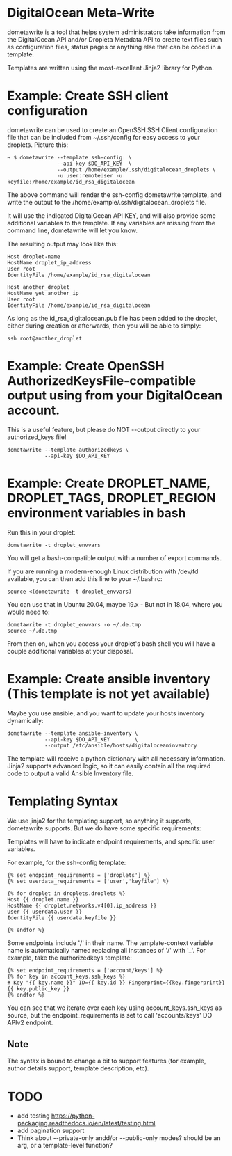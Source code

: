 # DigitalOcean Meta-Write

dometawrite is a tool that helps system administrators take information from the DigitalOcean API and/or Dropleta Metadata API
to create text files such as configuration files, status pages or anything else that can be coded in a template.

Templates are written using the most-excellent Jinja2 library for Python.

# Example: Create SSH client configuration

dometawrite can be used to create an OpenSSH SSH Client configuration file that can be included from ~/.ssh/config for 
easy access to your droplets. Picture this:

    ~ $ dometawrite --template ssh-config  \
                    --api-key $DO_API_KEY  \
                    --output /home/example/.ssh/digitalocean_droplets \
                    -u user:remoteUser -u keyfile:/home/example/id_rsa_digitalocean

The above command will render the ssh-config dometawrite template, and write the output to the /home/example/.ssh/digitalocean_droplets file.

It will use the indicated DigitalOcean API KEY, and will also provide some additional variables to the template. If any variables
are missing from the command line, dometawrite will let you know.

The resulting output may look like this:

    Host droplet-name
    HostName droplet_ip_address
    User root
    IdentityFile /home/example/id_rsa_digitalocean
    
    Host another_droplet
    HostName yet_another_ip
    User root
    IdentityFile /home/example/id_rsa_digitalocean

As long as the id_rsa_digitalocean.pub file has been added to the droplet, either during creation or afterwards, then you will be able to
simply:

    ssh root@another_droplet

# Example: Create OpenSSH AuthorizedKeysFile-compatible output using from your DigitalOcean account.

This is a useful feature, but please do NOT --output directly to your authorized_keys file!

    dometawrite --template authorizedkeys \
                --api-key $DO_API_KEY

# Example: Create DROPLET_NAME, DROPLET_TAGS, DROPLET_REGION environment variables in bash

Run this in your droplet:

    dometawrite -t droplet_envvars

You will get a bash-compatible output with a number of export commands.

If you are running a modern-enough Linux distribution with /dev/fd available, you can then
add this line to your ~/.bashrc:

    source <(dometawrite -t droplet_envvars)

You can use that in Ubuntu 20.04, maybe 19.x - But not in 18.04, where you would need to:

    dometawrite -t droplet_envvars -o ~/.de.tmp
    source ~/.de.tmp

From then on, when you access your droplet's bash shell you will have a couple additional
variables at your disposal.

# Example: Create ansible inventory (This template is not yet available)

Maybe you use ansible, and you want to update your hosts inventory dynamically:

    dometawrite --template ansible-inventory \
                --api-key $DO_API_KEY        \
                --output /etc/ansible/hosts/digitaloceaninventory

The template will receive a python dictionary with all necessary information. Jinja2 supports advanced logic, so it can easily contain
all the required code to output a valid Ansible Inventory file.

# Templating Syntax

We use jinja2 for the templating support, so anything it supports, dometawrite supports.
But we do have some specific requirements:

Templates will have to indicate endpoint requirements, and specific user variables.

For example, for the ssh-config template:

    {% set endpoint_requirements = ['droplets'] %}
    {% set userdata_requirements = ['user','keyfile'] %}

    {% for droplet in droplets.droplets %}
    Host {{ droplet.name }}
    HostName {{ droplet.networks.v4[0].ip_address }}
    User {{ userdata.user }}
    IdentityFile {{ userdata.keyfile }}
    
    {% endfor %}


Some endpoints include '/' in their name. The template-context variable name
is automatically named replacing all instances of '/' with '_'. For example,
take the authorizedkeys template:

    {% set endpoint_requirements = ['account/keys'] %}
    {% for key in account_keys.ssh_keys %}
    # Key "{{ key.name }}" ID={{ key.id }} Fingerprint={{key.fingerprint}}
    {{ key.public_key }}
    {% endfor %}

You can see that we iterate over each key using account_keys.ssh_keys as source,
but the endpoint_requirements is set to call 'accounts/keys' DO APIv2 endpoint.

## Note

The syntax is bound to change a bit to support features (for example, author
details support, template description, etc).

# TODO

* add testing https://python-packaging.readthedocs.io/en/latest/testing.html
* add pagination support
* Think about --private-only andd/or --public-only modes? should be an arg, or a template-level function?

